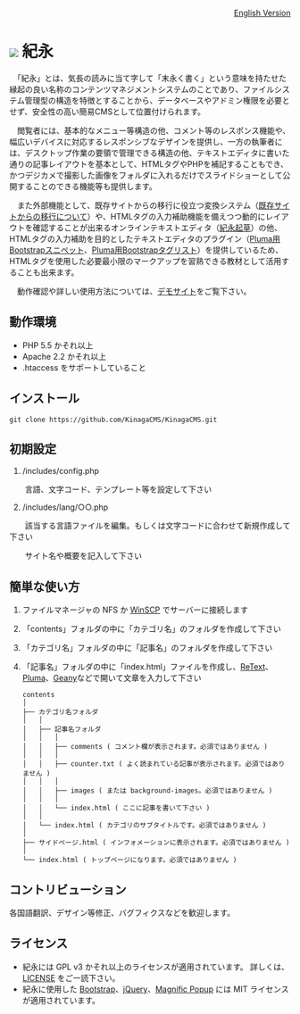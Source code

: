 <p align="right"><a href="README.md">English Version</a></p>

# ![](https://avatars3.githubusercontent.com/u/26238188?v=3&s=35) 紀永

　「紀永」とは、気長の読みに当て字して「末永く書く」という意味を持たせた縁起の良い名称のコンテンツマネジメントシステムのことであり、ファイルシステム管理型の構造を特徴とすることから、データベースやアドミン権限を必要とせず、安全性の高い簡易CMSとして位置付けられます。

　閲覧者には、基本的なメニュー等構造の他、コメント等のレスポンス機能や、幅広いデバイスに対応するレスポンシブなデザインを提供し、一方の執筆者には、デスクトップ作業の要領で管理できる構造の他、テキストエディタに書いた通りの記事レイアウトを基本として、HTMLタグやPHPを補記することもでき、かつデジカメで撮影した画像をフォルダに入れるだけでスライドショーとして公開することのできる機能等も提供します。

　また外部機能として、既存サイトからの移行に役立つ変換システム（[既存サイトからの移行について](http://xn--5rwx17a.xn--v8jtdudb.com/%E6%97%A2%E5%AD%98%E3%82%B5%E3%82%A4%E3%83%88%E3%81%8B%E3%82%89%E3%81%AE%E7%A7%BB%E8%A1%8C%E3%81%AB%E3%81%A4%E3%81%84%E3%81%A6)）や、HTMLタグの入力補助機能を備えつつ動的にレイアウトを確認することが出来るオンラインテキストエディタ（[紀永起草](http://xn--vl1al2s.xn--v8jtdudb.com)）の他、HTMLタグの入力補助を目的としたテキストエディタのプラグイン（[Pluma用Bootstrapスニペット](https://github.com/KinagaCMS/Pluma-Bootstrap-Snippet)、[Pluma用Bootstrapタグリスト](https://github.com/KinagaCMS/Pluma-Bootstrap-Taglist)）を提供しているため、HTMLタグを使用した必要最小限のマークアップを習熟できる教材として活用することも出来ます。

　動作確認や詳しい使用方法については、[デモサイト](http://xn--5rwx17a.xn--v8jtdudb.com/)をご覧下さい。


## 動作環境

- PHP 5.5 かそれ以上
- Apache 2.2 かそれ以上
- .htaccess をサポートしていること



## インストール
	git clone https://github.com/KinagaCMS/KinagaCMS.git



## 初期設定

1.  /includes/config.php

　　言語、文字コード、テンプレート等を設定して下さい

2.  /includes/lang/○○.php

　　該当する言語ファイルを編集。もしくは文字コードに合わせて新規作成して下さい
  
　　サイト名や概要を記入して下さい


## 簡単な使い方

1.  ファイルマネージャの NFS か [WinSCP](https://winscp.net/) でサーバーに接続します
2.  「contents」フォルダの中に「カテゴリ名」のフォルダを作成して下さい
3.  「カテゴリ名」フォルダの中に「記事名」のフォルダを作成して下さい
4.  「記事名」フォルダの中に「index.html」ファイルを作成し、[ReText](https://github.com/retext-project/retext)、[Pluma](https://github.com/mate-desktop/pluma)、[Geany](https://github.com/geany/geany/)などで開いて文章を入力して下さい

		contents
		│
		├── カテゴリ名フォルダ
		│	│
		│	├── 記事名フォルダ
		│	│	│
		│	│	├── comments ( コメント欄が表示されます。必須ではありません )
		│	│	│
		│	│	├── counter.txt ( よく読まれている記事が表示されます。必須ではありません )
		│	│	│
		│	│	├── images ( または background-images。必須ではありません )
		│	│	│
		│	│	└── index.html ( ここに記事を書いて下さい )
		│	│
		│	└── index.html ( カテゴリのサブタイトルです。必須ではありません )
		│
		├── サイドページ.html ( インフォメーションに表示されます。必須ではありません )
		│
		└── index.html ( トップページになります。必須ではありません )



## コントリビューション
各国語翻訳、デザイン等修正、バグフィクスなどを歓迎します。



## ライセンス

- 紀永には GPL v3 かそれ以上のライセンスが適用されています。 詳しくは、[LICENSE](LICENSE) をご一読下さい。
- 紀永に使用した [Bootstrap](http://getbootstrap.com/)、[jQuery](http://jquery.com/)、[Magnific Popup](http://dimsemenov.com/plugins/magnific-popup/) には MIT ライセンスが適用されています。
